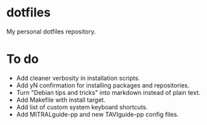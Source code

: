 # dotfiles
My personal dotfiles repository.

# To do

- Add cleaner verbosity in installation scripts.
- Add yN confirmation for installing packages and repositories.
- Turn "Debian tips and tricks" into markdown instead of plain text.
- Add Makefile with install target.
- Add list of custom system keyboard shortcuts.
- Add MITRALguide-pp and new TAVIguide-pp config files.
